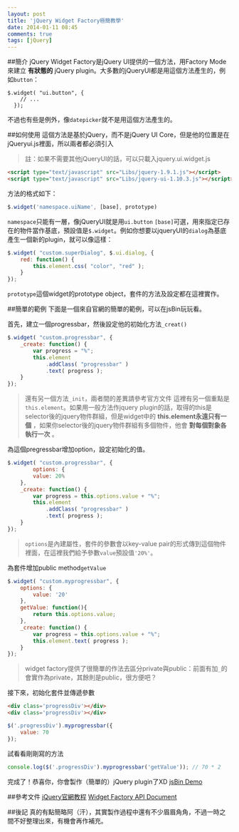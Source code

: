 ```yaml
---
layout: post
title: 'jQuery Widget Factory極簡教學'
date: 2014-01-11 08:45
comments: true
tags: [jQuery]
---
```



##簡介
jQuery Widget Factory是jQuery UI提供的一個方法，用Factory Mode來建立 **有狀態的** jQuery plugin。大多數的jQueryUI都是用這個方法產生的，例如`button`：
```JS
$.widget( "ui.button", {
	// ...
  });
```
不過也有些是例外，像`datepicker`就不是用這個方法產生的。

##如何使用
這個方法是基於jQuery，而不是jQuery UI Core，但是他的位置是在jQueryui.js裡面，所以兩者都必須引入
> 註：如果不需要其他jQueryUI的話，可以只載入jquery.ui.widget.js

```html
<script type="text/javascript" src="Libs/jquery-1.9.1.js"></script>
<script type="text/javascript" src="Libs/jquery-ui-1.10.3.js"></script>
```
方法的格式如下：
```js
$.widget('namespace.uiName', [base], prototype)
```
`namespace`只能有一層，像jQueryUI就是用`ui.button`
`[base]`可選，用來指定已存在的物件當作基底，預設值是`$.widget`。例如你想要以jqueryUI的`dialog`為基底產生一個新的plugin，就可以像這樣：
```js
$.widget( "custom.superDialog", $.ui.dialog, {
    red: function() {
        this.element.css( "color", "red" );
    }
});
```
`prototype`這個widget的prototype object，套件的方法及設定都在這裡實作。

<!--more-->

##簡單的範例
下面是一個來自官網的簡單的範例，可以在jsBin玩玩看。

首先，建立一個progressbar，然後設定他的初始化方法`_creat()`
```js
$.widget( "custom.progressbar", {
    _create: function() {
        var progress = "%";
        this.element
            .addClass( "progressbar" )
            .text( progress );
    }
});
```
> 還有另一個方法`_init`，兩者間的差異請參考官方文件
> 這裡有另一個重點是`this.element`。如果用一般方法作jquery plugin的話，取得的this是selector後的jquery物件群組，但是widget中的 **this.element永遠只有一個** ，如果你selector後的jquery物件群組有多個物件，他會 **對每個對象各執行一次** 。

為這個pregressbar增加option，設定初始化的值。
```js
$.widget( "custom.progressbar", {
		options: {
    	value: 20%
    },
    _create: function() {
        var progress = this.options.value + "%";
        this.element
            .addClass( "progressbar" )
            .text( progress );
    }
});
```
> `options`是內建屬性，套件的參數會以key-value pair的形式傳到這個物件裡面，在這裡我們給予參數`value`預設值`'20%'`。  

為套件增加public method`getValue`
```js
$.widget( "custom.myprogressbar", {
	options: {
		value: '20'
	},
	getValue: function(){
		return this.options.value;
	},
	_create: function() {
		var progress = this.options.value + "%";
		this.element.text( progress );
	}
});
```
> widget factory提供了很簡單的作法去區分private與public：前面有加`_`的會實作為private，其餘則是public，很方便吧？

接下來，初始化套件並傳遞參數
```html
<div class='progressDiv'></div>
<div class='progressDiv'></div>
```
```js
$('.progressDiv').myprogressbar({ 
	value: 70
});
```
試看看剛剛寫的方法
```js
console.log($('.progressDiv').myprogressbar('getValue')); // 70 * 2
```
完成了！恭喜你，你會製作（簡單的）jQuery plugin了XD
[jsBin Demo](http://jsbin.com/oRIjaVa/1/edit?html,console,output)

##參考文件
[jQuery官網教程](http://learn.jquery.com/jquery-ui/widget-factory/)
[Widget Factory API Document](http://api.jqueryui.com/jQuery.widget/#jQuery-widget1)

##後記
真的有點簡略阿（汗），其實製作過程中還有不少眉眉角角，不過一時之間不好整理出來，有機會再作補充。
